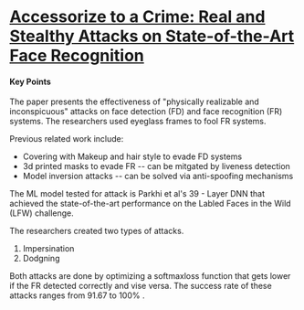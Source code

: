 # [Accessorize to a Crime: Real and Stealthy Attacks on State-of-the-Art Face Recognition](https://www.cs.cmu.edu/~sbhagava/papers/face-rec-ccs16.pdf)


#### Key Points
The paper presents the effectiveness of "physically realizable and inconspicuous" attacks on face detection (FD) and face recognition (FR) systems. The researchers used eyeglass frames to fool FR systems.

Previous related work include:
 
- Covering with Makeup and hair style to evade FD systems
- 3d printed masks to evade FR -- can be mitgated by liveness detection
- Model inversion attacks -- can be solved via anti-spoofing mechanisms

The ML model tested for attack is Parkhi et al's 39 - Layer DNN that achieved the state-of-the-art performance on the Labled Faces in the Wild (LFW) challenge.

The researchers created two types of attacks.

1) Impersination 
2) Dodgning

Both attacks are done by optimizing  a softmaxloss function that gets lower if the FR detected correctly and vise versa. The success rate of these attacks ranges from 91.67 to 100% . 
